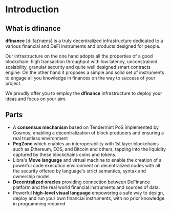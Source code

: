 # Introduction

## What is dfinance

**dfinance** \[diːfaɪˈnæns\] is a truly decentralized infrastructure dedicated to a various financial and DeFi instruments and products designed for people.

Our infrastructure on the one hand adopts all the properties of a good blockchain: high transaction throughput with low latency, unconstrained scalability, granular security and quite well designed smart contracts engine. On the other hand it proposes a simple and solid set of instruments to engage all you knowledge in finances on the way to success of your project.

We proudly offer you to employ the **dfinance** infrastructure to deploy your ideas and focus on your aim.

## Parts

* A **consensus mechanism** based on Tendermint PoS implemented by Cosmos, enabling a decentralization of block producers and ensuring a real trustless environment
* **PegZone** which enables an interoperability with 1st layer blockchains such as Ethereum, EOS, and Bitcoin and others, tapping into the liquidity captured by these blockchains coins and tokens.
* Libra's **Move language** and virtual machine to enable the creation of a powerful code execution environment on decentralized nodes with all the security offered by language's strict semantics, syntax and ownership model.
* **Decentralized oracles** providing connection between DeFinance platform and the real world financial instruments and sources of data.
* Powerful **high-level visual language** empowering a safe way to design, deploy and run your own financial instruments, with no prior knowledge in programming required
